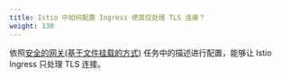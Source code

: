```yaml
---
title: Istio 中如何配置 Ingress 使其仅处理 TLS 连接？
weight: 130
---
```


依照[安全的网关(基于文件挂载的方式)](/docs/tasks/traffic-management/ingress/secure-ingress-mount) 任务中的描述进行配置，能够让 Istio Ingress 只处理 TLS 连接。
